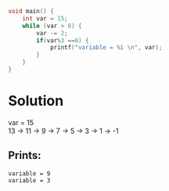 ```c
void main() {
    int var = 15;
    while (var > 0) {
        var -= 2;
        if(var%3 ==0) {
            printf("variable = %i \n", var);
        }
    }
}
```

# Solution
var = 15\
13 -> 11 -> 9 -> 7 -> 5 -> 3 -> 1 -> -1

## Prints:
```
variable = 9
variable = 3
```